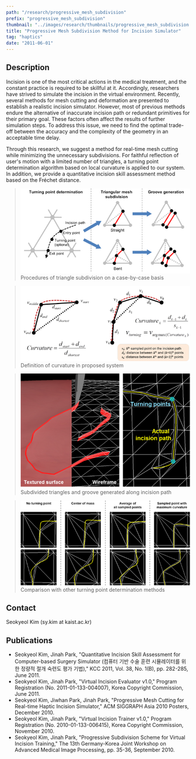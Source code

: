 ```yaml
---
path: "/research/progressive_mesh_subdivision"
prefix: "progressive_mesh_subdivision"
thumbnail: "../images/research/thumbnails/progressive_mesh_subdivision.jpg"
title: "Progressive Mesh Subdivision Method for Incision Simulator"
tag: "haptics"
date: "2011-06-01"
---
```


## Description

Incision is one of the most critical actions in the medical treatment, and the constant practice is required to be skillful at it. Accordingly, researchers have strived to simulate the incision in the virtual environment. Recently, several methods for mesh cutting and deformation are presented to establish a realistic incision simulator. However, most of previous methods endure the alternative of inaccurate incision path or redundant primitives for their primary goal. These factors often affect the results of further simulation steps. To address this issue, we need to find the optimal trade-off between the accuracy and the complexity of the geometry in an acceptable time delay.

Through this research, we suggest a method for real-time mesh cutting while minimizing the unnecessary subdivisions. For faithful reflection of user's motion with a limited number of triangles, a turning point determination algorithm based on local curvature is applied to our system. In addition, we provide a quantitative incision skill assessment method based on the Fréchet distance.

> ![Procedures of triangle subdivision on a case-by-case basis](../images/research/progressive_mesh_subdivision/img1.png)
> Procedures of triangle subdivision on a case-by-case basis

> ![Definition of curvature in proposed system](../images/research/progressive_mesh_subdivision/img2.png)
> Definition of curvature in proposed system

> ![Subdivided triangles and groove generated along incision path](../images/research/progressive_mesh_subdivision/img3.png)
> Subdivided triangles and groove generated along incision path

> ![Comparison with other turning point determination methods](../images/research/progressive_mesh_subdivision/img4.png)
> Comparison with other turning point determination methods

## Contact

Seokyeol Kim (sy.kim at kaist.ac.kr)

## Publications

- Seokyeol Kim, Jinah Park, "Quantitative Incision Skill Assessment for Computer-based Surgery Simulator (컴퓨터 기반 수술 훈련 시뮬레이터를 위한 정량적 절개 숙련도 평가 기법)," KCC 2011, Vol. 38, No. 1(B), pp. 282-285, June 2011.
- Seokyeol Kim, Jinah Park, "Virtual Incision Evaluator v1.0," Program Registration (No. 2011-01-133-004007), Korea Copyright Commission, June 2011.
- Seokyeol Kim, Jiwhan Park, Jinah Park, "Progressive Mesh Cutting for Real-time Haptic Incision Simulator," ACM SIGGRAPH Asia 2010 Posters, December 2010.
- Seokyeol Kim, Jinah Park, "Virtual Incision Trainer v1.0," Program Registration (No. 2010-01-133-006415), Korea Copyright Commission, November 2010.
- Seokyeol Kim, Jinah Park, "Progressive Subdivision Scheme for Virtual Incision Training," The 13th Germany-Korea Joint Workshop on Advanced Medical Image Processing, pp. 35-36, September 2010.